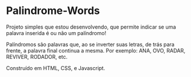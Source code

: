 # Palindrome-Words
Projeto simples que estou desenvolvendo, que permite indicar se uma palavra inserida é ou não um palíndromo!

Palíndromos são palavras que, ao se inverter suas letras, de trás para frente, a palavra final continua a mesma. Por exemplo: ANA, OVO, RADAR, REVIVER, RODADOR, etc.

Construído em HTML, CSS, e Javascript.

